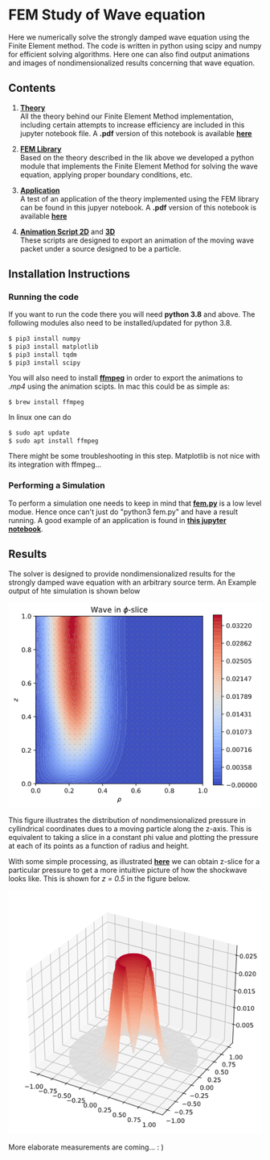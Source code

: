# FEM Study of Wave equation

Here we numerically solve the strongly damped wave equation using the Finite Element method. The code is written in python using scipy and numpy for efficient solving algorithms. Here one can also find output animations and images of nondimensionalized results concerning that wave equation.

## Contents
1. [**Theory**](https://github.com/PanosEconomou/LXe-Phonon/blob/master/Simulation/1.Solving_Engine/Theory_FEM.ipynb)\
All the theory behind our Finite Element Method implementation, including certain attempts to increase efficiency are included in this jupyter notebook file. A **.pdf** version of this notebook is available [**here**](https://github.com/PanosEconomou/LXe-Phonon/blob/master/Simulation/1.Solving_Engine/Theory_FEM.pdf)

2. [**FEM Library**](https://github.com/PanosEconomou/LXe-Phonon/blob/master/Simulation/1.Solving_Engine/fem.py)\
Based on the theory described in the lik above we developed a python module that implements the Finite Element Method for solving the wave equation, applying proper boundary conditions, etc.

3. [**Application**](https://github.com/PanosEconomou/LXe-Phonon/blob/master/Simulation/1.Solving_Engine/Application_FEM.ipynb)\
A test of an application of the theory implemented using the FEM library can be found in this jupyer notebook. A **.pdf** version of this notebook is available [**here**](https://github.com/PanosEconomou/LXe-Phonon/blob/master/Simulation/1.Solving_Engine/Application_FEM.pdf)

4. [**Animation Script 2D**](https://github.com/PanosEconomou/LXe-Phonon/blob/master/Simulation/1.Solving_Engine/fem_animation_script.py) and [**3D**](https://github.com/PanosEconomou/LXe-Phonon/blob/master/Simulation/1.Solving_Engine/3D_fem_animation_script.py)\
These scripts are designed to export an animation of the moving wave packet under a source designed to be a particle.

## Installation Instructions

### Running the code
If you want to run the code there you will need **python 3.8** and above. The following modules also need to be installed/updated for python 3.8.


    $ pip3 install numpy
    $ pip3 install matplotlib
    $ pip3 install tqdm
    $ pip3 install scipy

You will also need to install [**ffmpeg**](https://holypython.com/how-to-save-matplotlib-animations-the-ultimate-guide/) in order to export the animations to *.mp4* using the animation scipts. In mac this could be as simple as:

    $ brew install ffmpeg

In linux one can do
    
    $ sudo apt update
    $ sudo apt install ffmpeg

There might be some troubleshooting in this step. Matplotlib is not nice with its integration with ffmpeg...

### Performing a Simulation

To perform a simulation one needs to keep in mind that [**fem.py**](https://github.com/PanosEconomou/LXe-Phonon/blob/master/Simulation/1.Solving_Engine/fem.py) is a low level modue. Hence once can't just do "python3 fem.py" and have a result running. A good example of an application is found in [**this jupyter notebook**](https://github.com/PanosEconomou/LXe-Phonon/blob/master/Simulation/1.Solving_Engine/Application_FEM.ipynb).

## Results

The solver is designed to provide nondimensionalized results for the strongly damped wave equation with an arbitrary source term. An Example output of hte simulation is shown below

![Wave in Phi Slice](Figures/fast_particle_slice.png)

This figure illustrates the distribution of nondimensionalized pressure in cyllindrical coordinates dues to a moving particle along the z-axis. This is equivalent to taking a slice in a constant phi value and plotting the pressure at each of its points as a function of radius and height.

With some simple processing, as illustrated [**here**](https://github.com/PanosEconomou/LXe-Phonon/blob/master/Simulation/1.Solving_Engine/Application_FEM.ipynb) we can obtain z-slice for a particular pressure to get a more intuitive picture of how the shockwave looks like. This is shown for *z = 0.5* in the figure below.

![Wave in Z Slice](Figures/fast_particle_slice_3D.png)

More elaborate measurements are coming... : )